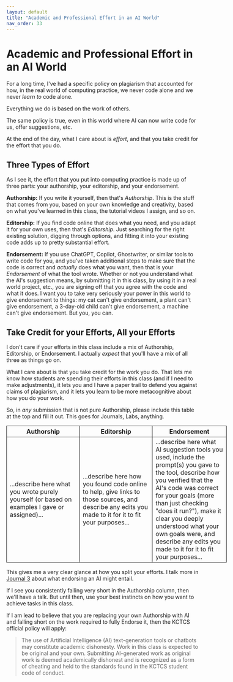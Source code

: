 ```yaml
---
layout: default
title: "Academic and Professional Effort in an AI World"
nav_order: 33
---
```


# Academic and Professional Effort in an AI World

For a long time, I've had a specific policy on plagiarism that accounted for how, in the real world of computing practice, we never code alone and we never *learn to* code alone.

Everything we do is based on the work of others.

The same policy is true, even in this world where AI can now write code for us, offer suggestions, etc.

At the end of the day, what I care about is *effort*, and that you take credit for the effort that you do.

## Three Types of Effort

As I see it, the effort that you put into computing practice is made up of three parts: your authorship, your editorship, and your endorsement.

**Authorship:** If you write it yourself, then that's *Authorship*. This is the stuff that comes from you, based on your own knowledge and creativity, based on what you've learned in this class, the tutorial videos I assign, and so on.

**Editorship:** If you find code online that does what you need, and you adapt it for your own uses, then that's *Editorship*. Just searching for the right existing solution, digging through options, and fitting it into your existing code adds up to pretty substantial effort.

**Endorsement:** If you use ChatGPT, Copilot, Ghostwriter, or similar tools to write code for you, and you've taken additional steps to make sure that the code is correct and *actually* does what you want, then that is your *Endorsement* of what the tool wrote. Whether or not you understand what the AI's suggestion means, by submitting it in this class, by using it in a real world project, etc., you are signing off that you agree with the code and what it does. I want you to take very seriously your power in this world to give endorsement to things: my cat can't give endorsement, a plant can't give endorsement, a 3-day-old child can't give endorsement, a machine can't give endorsement. But you, you can.

## Take Credit for your Efforts, All your Efforts

I don't care if your efforts in this class include a mix of Authorship, Editorship, or Endorsement. I actually *expect* that you'll have a mix of all three as things go on.

What I care about is that you take credit for the work you do. That lets me know how students are spending their efforts in this class (and if I need to make adjustments), it lets you and I have a paper trail to defend you against claims of plagiarism, and it lets you learn to be more metacognitive about how you do your work.

So, in *any* submission that is not pure Authorship, please include this table at the top and fill it out. This goes for Journals, Labs, anything.


<table style="width:6in; border: none; white-space: wrap; border-collapse: collapse">
  <tr>
    <th style="width: 2in; border: 1px solid black">Authorship</th>
    <th style="width: 2in; border: 1px solid black">Editorship</th>
    <th style="width: 2in; border: 1px solid black">Endorsement</th>
  </tr>
  <tr>
    <td style="width: 2in; border: 1px solid black">...describe here what you wrote purely yourself (or based on examples I gave or assigned)...</td>
    <td style="width: 2in; border: 1px solid black">...describe here how you found code online to help, give links to those sources, and describe any edits you made to it for it to fit your purposes...</td>
    <td style="width: 2in; border: 1px solid black">...describe here what AI suggestion tools you used, include the prompt(s) you gave to the tool, describe how you verified that the AI's code was correct for your goals (more than just checking "does it run?"), make it clear you deeply understood what your own goals were, and describe any edits you made to it for it to fit your purposes...</td>
  </tr>
</table>


This gives me a very clear glance at how you split your efforts. I talk more in [Journal 3](journal03.md) about what endorsing an AI might entail.

If I see you consistently falling very short in the Authorship column, then we'll have a talk. But until then, use your best instincts on how you want to achieve tasks in this class.

If I am lead to believe that you are replacing your own Authorship with AI and falling short on the work required to fully Endorse it, then the KCTCS official policy will apply:

> The use of Artificial Intelligence (AI) text-generation tools or chatbots may constitute academic dishonesty. Work in this class is expected to be original and your own. Submitting AI-generated work as original work is deemed academically dishonest and is recognized as a form of cheating and held to the standards found in the KCTCS student code of conduct.